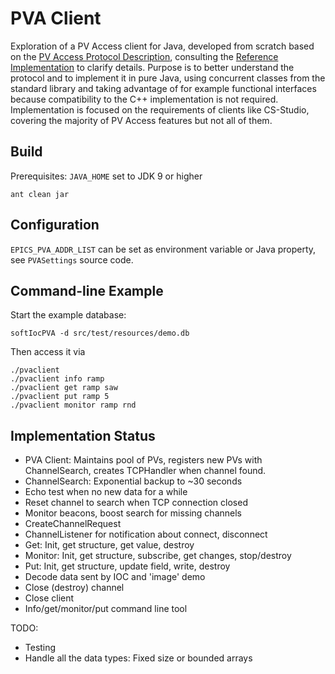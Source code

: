 PVA Client
==========

Exploration of a PV Access client for Java,
developed from scratch based on the 
[PV Access Protocol Description](https://github.com/epics-base/pvAccessCPP/wiki/protocol),
consulting the [Reference Implementation](https://github.com/epics-base/epicsCoreJava)
to clarify details.
Purpose is to better understand the protocol
and to implement it in pure Java, using concurrent classes
from the standard library and taking advantage of for example
functional interfaces because compatibility to the C++ implementation
is not required.
Implementation is focused on the requirements of clients like CS-Studio,
covering the majority of PV Access features but not all of them.

Build
-----

Prerequisites: `JAVA_HOME` set to JDK 9 or higher

    ant clean jar

Configuration
-------------

`EPICS_PVA_ADDR_LIST` can be set as environment variable
or Java property, see `PVASettings` source code.


Command-line Example
--------------------

Start the example database: 

    softIocPVA -d src/test/resources/demo.db 

Then access it via

    ./pvaclient
    ./pvaclient info ramp
    ./pvaclient get ramp saw
    ./pvaclient put ramp 5
    ./pvaclient monitor ramp rnd
    



Implementation Status
---------------------

 * PVA Client:
   Maintains pool of PVs,
   registers new PVs with ChannelSearch,
   creates TCPHandler when channel found.
 * ChannelSearch: Exponential backup to ~30 seconds
 * Echo test when no new data for a while
 * Reset channel to search when TCP connection closed
 * Monitor beacons, boost search for missing channels
 * CreateChannelRequest
 * ChannelListener for notification about connect, disconnect
 * Get: Init, get structure, get value, destroy
 * Monitor: Init, get structure, subscribe, get changes, stop/destroy
 * Put: Init, get structure, update field, write, destroy
 * Decode data sent by IOC and 'image' demo
 * Close (destroy) channel
 * Close client
 * Info/get/monitor/put command line tool
   
TODO:

 * Testing
 * Handle all the data types: Fixed size or bounded arrays
 